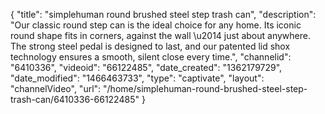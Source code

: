{
    "title": "simplehuman round brushed steel step trash can",
    "description": "Our classic round step can is the ideal choice for any home. Its iconic round shape fits in corners, against the wall \u2014 just about anywhere. The strong steel pedal is designed to last, and our patented lid shox technology ensures a smooth, silent close every time.",
    "channelid": "6410336",
    "videoid": "66122485",
    "date_created": "1362179729",
    "date_modified": "1466463733",
    "type": "captivate",
    "layout": "channelVideo",
    "url": "\/home\/simplehuman-round-brushed-steel-step-trash-can\/6410336-66122485"
}
